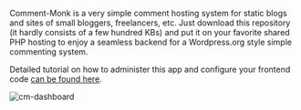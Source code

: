 Comment-Monk is a very simple comment hosting system for static blogs and sites of small bloggers, freelancers, etc. Just download this repository (it hardly consists of a few hundred KBs) and put it on your favorite shared PHP hosting to enjoy a seamless backend for a Wordpress.org style simple commenting system.

Detailed tutorial on how to administer this app and configure your frontend code [can be found here](https://prahladyeri.github.io/blog/2024/06/intoducing-comment-monk.html).

![cm-dashboard](/uploads/cm/cm-dashboard.png)